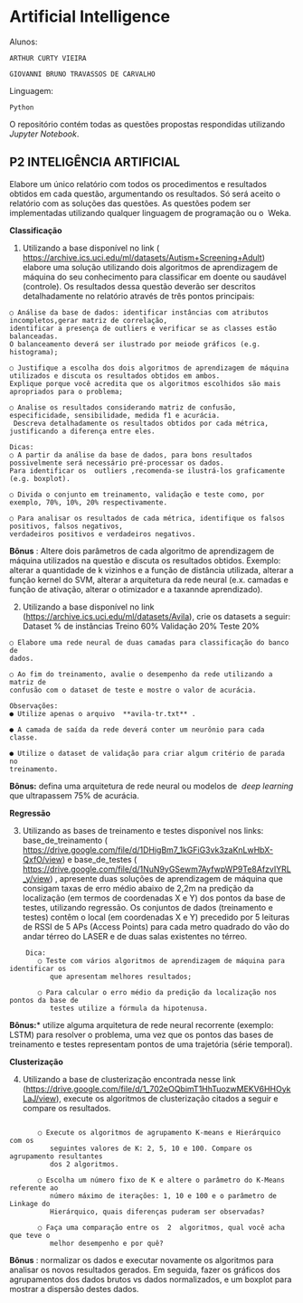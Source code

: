 # Artificial Intelligence

Alunos:

    ARTHUR CURTY VIEIRA

    GIOVANNI BRUNO TRAVASSOS DE CARVALHO

Linguagem:
    
    Python

O repositório contém todas as questões propostas respondidas utilizando *Jupyter Notebook*.

## P2 INTELIGÊNCIA ARTIFICIAL

Elabore um único relatório com todos os procedimentos e resultados obtidos em cada questão, argumentando os resultados. Só será aceito o relatório com as soluções das
questões. As questões podem ser implementadas utilizando qualquer linguagem de programação ou o ​ Weka ​.

  **Classificação**

1.  Utilizando a base disponível no ​link (​https://archive.ics.uci.edu/ml/datasets/Autism+Screening+Adult​) elabore uma  solução utilizando dois algoritmos de aprendizagem de máquina do seu
    conhecimento para classificar em doente ou saudável (controle). Os resultados  dessa questão deverão ser descritos detalhadamente no relatório através de três
    pontos principais:

``````
○ Análise da base de dados: identificar instâncias com atributos incompletos,gerar matriz de correlação, 
identificar a presença de outliers ​e verificar se as classes estão balanceadas.
O balanceamento deverá ser ilustrado por meiode gráficos (e.g. histograma);
     
○ Justifique a escolha dos dois algoritmos de aprendizagem de máquina utilizados e discuta os resultados obtidos em ambos.
Explique porque você acredita que os algoritmos escolhidos são mais apropriados para o problema;

○ Analise os resultados considerando matriz de confusão, especificidade, sensibilidade, medida f1 e acurácia.
 Descreva detalhadamente os resultados obtidos por cada métrica, justificando a diferença entre eles.
 ``````


``````
Dicas:
○ A partir da análise da base de dados, para bons resultados possivelmente será necessário pré-processar os dados. 
Para identificar os ​ outliers ​,recomenda-se ilustrá-los graficamente (e.g. boxplot).

○ Divida o conjunto em treinamento, validação e teste como, por exemplo, 70%, 10%, 20% respectivamente.

○ Para analisar os resultados de cada métrica, identifique os falsos positivos, falsos negativos, 
verdadeiros positivos e verdadeiros negativos.
``````

**Bônus** ​: 
Altere dois parâmetros de cada algoritmo de aprendizagem de máquina utilizados na questão e discuta os resultados obtidos. 
Exemplo: alterar a quantidade de k vizinhos e a função de distância utilizada, alterar a função kernel do SVM, 
alterar a arquitetura da rede neural (e.x. camadas e função de ativação, alterar o otimizador e a taxannde aprendizado).

2. Utilizando a base disponível no ​link (https://archive.ics.uci.edu/ml/datasets/Avila), crie  os datasets a seguir:
       Dataset % de instâncias
       Treino 60%
       Validação 20%
       Teste 20%
``````
○ Elabore uma rede neural de duas camadas para classificação do banco de
dados.

○ Ao fim do treinamento, avalie o desempenho da rede utilizando a matriz de
confusão com o dataset de teste e mostre o valor de acurácia.

Observações:
● Utilize apenas o arquivo ​ **avila-tr.txt** ​.

● A camada de saída da rede deverá conter um neurônio para cada classe.

● Utilize o dataset de validação para criar algum critério de parada no
treinamento.
``````
**Bônus:** defina uma arquitetura de rede neural ou modelos de ​ _deep learning_ que
ultrapassem 75% de acurácia.

**Regressão**

3. Utilizando as bases de treinamento e testes disponível nos links:   base_de_treinamento    (​https://drive.google.com/file/d/1DHigBm7_1kGFiG3vk3zaKnLwHbX-QxfO/view​) e
    base_de_testes    (​https://drive.google.com/file/d/1NuN9yGSewm7AyfwpWP9Te8AfzvIYRL_y/view​) ,  apresente duas soluções de aprendizagem de máquina que consigam taxas de erro
    médio abaixo de 2,2m na predição da localização (em termos de coordenadas X e Y)  dos pontos da base de testes, utilizando regressão. Os conjuntos de dados  (treinamento e testes) contêm o local (em coordenadas X e Y) precedido por 5  leituras de RSSI de 5 APs (Access Points) para cada metro quadrado do vão do  andar térreo do LASER e de duas salas existentes no térreo.
``````
    Dica:
       ○ Teste com vários algoritmos de aprendizagem de máquina para identificar os
          que apresentam melhores resultados;
          
       ○ Para calcular o erro médio da predição da localização nos pontos da base de
          testes utilize a fórmula da hipotenusa.
``````
   **Bônus:*** utilize alguma arquitetura de rede neural recorrente (exemplo: LSTM) para
resolver o problema, uma vez que os pontos das bases de treinamento e testes
representam pontos de uma trajetória (série temporal).


**Clusterização**


4. Utilizando a base de clusterização encontrada nesse ​link
    (https://drive.google.com/file/d/1_702eOQbimT1HhTuozwMEKV6HHOykLaJ/view),
    execute os algoritmos de clusterização citados a seguir e compare os resultados.
``````

       ○ Execute os algoritmos de agrupamento K-means e Hierárquico com os
          seguintes valores de K: 2, 5, 10 e 100. Compare os agrupamento resultantes
          dos 2 algoritmos.
          
       ○ Escolha um número fixo de K e altere o parâmetro do K-Means referente ao
          número máximo de iterações: 1, 10 e 100 e o parâmetro de Linkage do
          Hierárquico, quais diferenças puderam ser observadas?
          
       ○ Faça uma comparação entre os  2  algoritmos, qual você acha que teve o
          melhor desempenho e por quê?
``````
**Bônus** ​: normalizar os dados e executar novamente os algoritmos para analisar os novos resultados gerados. Em seguida, fazer os gráficos dos agrupamentos dos dados
brutos vs dados normalizados, e um boxplot para mostrar a dispersão destes dados.

